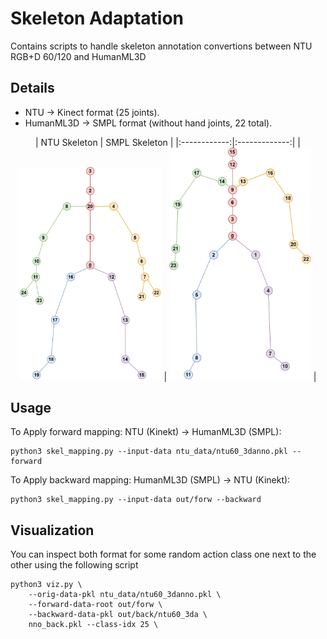 # Skeleton Adaptation

Contains scripts to handle skeleton annotation convertions between NTU RGB+D 60/120 and HumanML3D

## Details
* NTU $\rightarrow$ Kinect format (25 joints).
* HumanML3D $\rightarrow$ SMPL format (without hand joints, 22 total).

<center>
| NTU Skeleton | SMPL Skeleton |
|:------------:|:-------------:|
| <img src="../media/ntu_skele.svg" width="45%"> | <img src="../media/smpl_skele.svg" width="45%"> |
</center>

## Usage

To Apply forward mapping: NTU (Kinekt) $\rightarrow$ HumanML3D (SMPL):
```
python3 skel_mapping.py --input-data ntu_data/ntu60_3danno.pkl --forward
```

To Apply backward mapping: HumanML3D (SMPL) $\rightarrow$ NTU (Kinekt):
```
python3 skel_mapping.py --input-data out/forw --backward
```

## Visualization

You can inspect both format for some random action class one next to the other using the following script
```
python3 viz.py \
    --orig-data-pkl ntu_data/ntu60_3danno.pkl \
    --forward-data-root out/forw \
    --backward-data-pkl out/back/ntu60_3da \
    nno_back.pkl --class-idx 25 \
```
